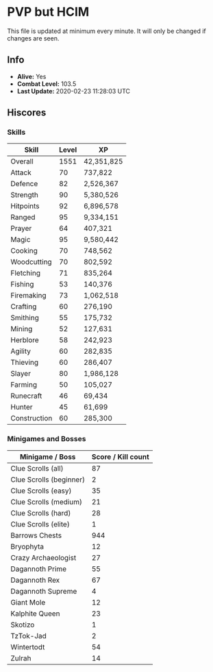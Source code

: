 # PVP but HCIM

This file is updated at minimum every minute. It will only be changed if changes are seen.

## Info

 - **Alive:** Yes
 - **Combat Level:** 103.5
 - **Last Update:** 2020-02-23 11:28:03 UTC

## Hiscores

### Skills

| Skill | Level | XP |
|--|--|--|
| Overall | 1551 | 42,351,825 |
| Attack | 70 | 737,822 |
| Defence | 82 | 2,526,367 |
| Strength | 90 | 5,380,526 |
| Hitpoints | 92 | 6,896,578 |
| Ranged | 95 | 9,334,151 |
| Prayer | 64 | 407,321 |
| Magic | 95 | 9,580,442 |
| Cooking | 70 | 748,562 |
| Woodcutting | 70 | 802,592 |
| Fletching | 71 | 835,264 |
| Fishing | 53 | 140,376 |
| Firemaking | 73 | 1,062,518 |
| Crafting | 60 | 276,190 |
| Smithing | 55 | 175,732 |
| Mining | 52 | 127,631 |
| Herblore | 58 | 242,923 |
| Agility | 60 | 282,835 |
| Thieving | 60 | 286,407 |
| Slayer | 80 | 1,986,128 |
| Farming | 50 | 105,027 |
| Runecraft | 46 | 69,434 |
| Hunter | 45 | 61,699 |
| Construction | 60 | 285,300 |

### Minigames and Bosses

| Minigame / Boss | Score / Kill count |
|--|--|
| Clue Scrolls (all) | 87 |
| Clue Scrolls (beginner) | 2 |
| Clue Scrolls (easy) | 35 |
| Clue Scrolls (medium) | 21 |
| Clue Scrolls (hard) | 28 |
| Clue Scrolls (elite) | 1 |
| Barrows Chests | 944 |
| Bryophyta | 12 |
| Crazy Archaeologist | 27 |
| Dagannoth Prime | 55 |
| Dagannoth Rex | 67 |
| Dagannoth Supreme | 4 |
| Giant Mole | 12 |
| Kalphite Queen | 23 |
| Skotizo | 1 |
| TzTok-Jad | 2 |
| Wintertodt | 54 |
| Zulrah | 14 |
